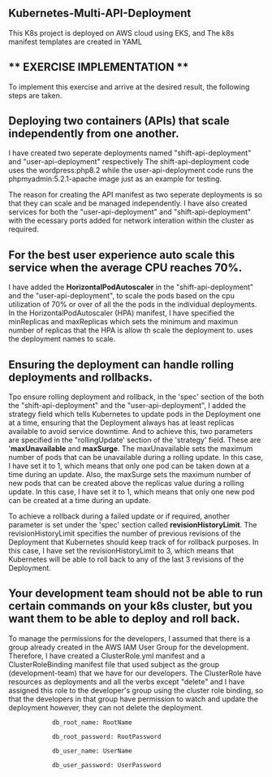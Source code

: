 ## Kubernetes-Multi-API-Deployment
This K8s project is deployed on AWS cloud using EKS, and 
The k8s manifest templates are created in YAML

## ** EXERCISE IMPLEMENTATION **

To implement this exercise and arrive at the desired result, 
the following steps are taken.

## Deploying two containers (APIs) that scale independently from one another.

I have created two seperate deployments named "shift-api-deployment" and "user-api-deployment" respectively 
The shift-api-deployment code uses the wordpress:php8.2 while the user-api-deployment code runs the phpmyadmin:5.2.1-apache image just as an example for testing. 

The reason for creating the API manifest as two seperate deployments is so that they can scale and be managed independently. I have also created services for both the "user-api-deployment" and "shift-api-deployment" with the ecessary ports added for network interation within the cluster as required.

## For the best user experience auto scale this service when the average CPU reaches 70%.

I have added the **HorizontalPodAutoscaler** in the "shift-api-deployment" and the "user-api-deployment",  to scale the pods based on the cpu utilization of 70% or over of all the the pods in the individual deployments. 
In the HorizontalPodAutoscaler (HPA) manifest, I have specified the minReplicas and maxReplicas which sets the minimum and maximun number of replicas that the HPA is allow th scale the deployment to.  uses the deployment names to scale.

## Ensuring the deployment can handle rolling deployments and rollbacks.

Tpo ensure rolling deployment and rollback, in the 'spec' section of the both the "shift-api-deployment" and the "user-api-deployment", I added the strategy field which tells Kubernetes to update pods in the Deployment one at a time, ensuring that the Deployment always has at least replicas available to avoid service downtime. And to achieve this, two parameters are specified in the "rollingUpdate' section of the 'strategy' field. These are '**maxUnavailable** and **maxSurge**. The maxUnavailable sets the maximum number of pods that can be unavailable during a rolling update. In this case, I have set it to 1, which means that only one pod can be taken down at a time during an update. 
Also, the maxSurge sets the maximum number of new pods that can be created above the replicas value during a rolling update. In this case, I have set it to 1, which means that only one new pod can be created at a time during an update.

To achieve a rollback during a failed update or if required, another parameter is set under the 'spec' section called  **revisionHistoryLimit**. The revisionHistoryLimit specifies the number of previous revisions of the Deployment that Kubernetes should keep track of for rollback purposes. In this case, I have set the revisionHistoryLimit to 3, which means that Kubernetes will be able to roll back to any of the last 3 revisions of the Deployment.

## Your development team should not be able to run certain commands on your k8s cluster, but you want them to be able to deploy and roll back.

To manage the permissions for the developers, I assumed that there is a group already created in the AWS IAM User Group for the development. Therefore, I have created a ClusterRole.yml manifest and a ClusterRoleBinding manifest file that used subject as the group (development-team) that we have for our developers. The ClusterRole have resources as deployments and all the verbs except "delete" and I have assigned this role to the developer's group using the cluster role binding, so that the developers in that group have permission to watch and update the deployment however, they can not delete the deployment.




                db_root_name: RootName

                db_root_password: RootPassword

                db_user_name: UserName
                
                db_user_password: UserPassword
